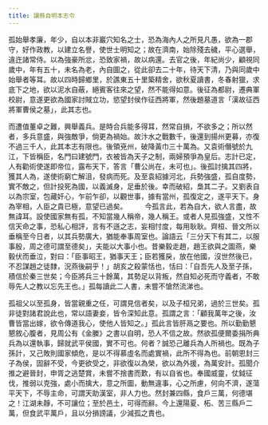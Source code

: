 ```yaml
---
title: 讓縣自明本志令
---
```


孤始舉孝廉，年少，自以本非巖穴知名之士，恐為海內人之所見凡愚，欲為一郡守，好作政教，以建立名譽，使世士明知之；故在濟南，始除殘去穢，平心選舉，違迕諸常侍。以為強豪所忿，恐致家禍，故以病還。去官之後，年紀尚少，顧視同歲中，年有五十，未名為老，內自圖之，從此卻去二十年，待天下清，乃與同歲中始舉者等耳。故以四時歸鄉里，於譙東五十里築精舍，欲秋夏讀書，冬春射獵，求底下之地，欲以泥水自蔽，絕賓客往來之望，然不能得如意。後征為都尉，遷典軍校尉，意遂更欲為國家討賊立功，慾望封侯作征西將軍，然後題墓道言「漢故征西將軍曹侯之墓」，此其志也。

而遭值董卓之難，興舉義兵。是時合兵能多得耳，然常自損，不欲多之；所以然者，多兵意盛，與強敵爭，倘更為禍始。故汴水之戰數千，後還到揚州更募，亦復不過三千人，此其本志有限也。後領兗州，破降黃巾三十萬為。又袁術僭號於九江，下皆稱臣，名門曰建號門，衣被皆為天子之制，兩婦預爭為皇后。志計已定，人有勸術使遂即帝位，露布天下，答言「曹公尚在，未可也」。後孤討擒其四將，獲其人為，遂使術窮亡解沮，發病而死。及至袁紹據河北，兵勢強盛，孤自度勢，實不敵之，但計投死為國，以義滅身，足垂於後。幸而破紹，梟其二子。又劉表自以為宗室，包藏奸心，乍前乍卻，以觀世事，據有當州，孤復定之，遂平天下。身為宰相，人臣之貴已極，意望已過矣。 　　 今孤言此，若為自大，欲人言盡，故無諱耳。設使國家無有孤，不知當幾人稱帝，幾人稱王。或者人見孤強盛，又性不信天命之事，恐私心相評，言有不遜之志，妄相忖度，每用耿耿。齊桓、晉文所以垂稱至今日者，以其兵勢廣大，猶能奉事周室也。論語云「三分天下有其二，以服事殷，周之德可謂至德矣」，夫能以大事小也。昔樂毅走趙，趙王欲與之圖燕，樂毅伏而垂泣，對曰：「臣事昭王，猶事天王；臣若獲戾，放在他國，沒世然後已，不忍謀趙之徒隸，況燕後嗣乎！」胡亥之殺蒙恬也，恬曰：「自吾先人及至子孫，積信於秦三世矣；今臣將兵三十餘萬，其勢足以背叛，然自知必死而守義者，不敢辱先人之教以忘先王也。」孤每讀此二人書，未嘗不愴然流涕也。

孤祖父以至孤身，皆當親重之任，可謂見信者矣，以及子桓兄弟，過於三世矣。孤非徒對諸君說此也，常以語妻妾，皆令深知此意。孤謂之言：「顧我萬年之後，汝曹皆當出嫁，欲令傳道我心，使他人皆知之。」孤此言皆肝鬲之要也。所以勤勤懇懇敘心腹者，見周公有《金縢》之書以自明，恐人不信之故。然欲孤便爾委捐所典兵為以還執事，歸就武平侯國，實不可也。何者？誠恐己離兵為人所禍也。既為子孫計，又己敗則國家傾危，是以不得慕虛名而處實禍，此所不得為也。前朝恩封三子為侯，固辭不受，今更欲受之，非欲復以為榮，欲以為外援，為萬安計。孤聞介推之避晉封，申胥之逃楚賞，未嘗不捨書而歎，有以自省也。奉國威靈，仗鉞征伐，推弱以克強，處小而擒大，意之所圖，動無違事，心之所慮，何向不濟，遂蕩平天下，不辱主命，可謂天助漢室，非人力也。然封兼四縣，食戶三萬，何德堪之！江湖未靜，不可讓位；至於邑土，可得而辭。今上還陽夏、柘、苦三縣戶二萬，但食武平萬戶，且以分損謗議，少減孤之責也。
